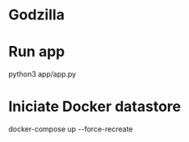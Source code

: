 # Godzilla
# Run app
python3 app/app.py

# Iniciate Docker datastore
docker-compose up --force-recreate
